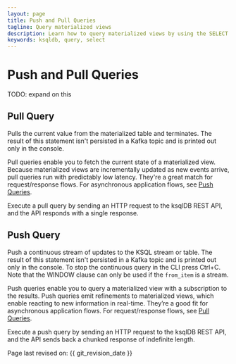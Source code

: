 ```yaml
---
layout: page
title: Push and Pull Queries
tagline: Query materialized views
description: Learn how to query materialized views by using the SELECT statement 
keywords: ksqldb, query, select
---
```


Push and Pull Queries
=====================

TODO: expand on this 

Pull Query
----------

Pulls the current value from the materialized table and terminates. The result
of this statement isn't persisted in a Kafka topic and is printed out only in
the console.

Pull queries enable you to fetch the current state of a materialized view.
Because materialized views are incrementally updated as new events arrive,
pull queries run with predictably low latency. They're a great match for
request/response flows. For asynchronous application flows, see
[Push Queries](../developer-guide/ksqldb-reference/select-push-query.md).

Execute a pull query by sending an HTTP request to the ksqlDB REST API, and
the API responds with a single response.

Push Query
----------

Push a continuous stream of updates to the KSQL stream or table. The result of
this statement isn't persisted in a Kafka topic and is printed out only in
the console. To stop the continuous query in the CLI press Ctrl+C.
Note that the WINDOW clause can only be used if the `from_item` is a
stream.

Push queries enable you to query a materialized view with a subscription to
the results. Push queries emit refinements to materialized views, which enable
reacting to new information in real-time. They’re a good fit for asynchronous
application flows. For request/response flows, see
[Pull Queries](../developer-guide/ksqldb-reference/select-pull-query.md).

Execute a push query by sending an HTTP request to the ksqlDB REST API, and
the API sends back a chunked response of indefinite length.



Page last revised on: {{ git_revision_date }}
